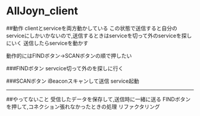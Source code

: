 # AllJoyn_client

##動作
clientとserviceを両方動かしている
この状態で送信すると自分のserviceにしかいかないので,送信するときはserviceを切って外のserviceを探しにいく
送信したらserviceを動かす

動作的にはFINDボタン→SCANボタンの順で押したい

###FINDボタン
servcice切って外のを探しに行く

###SCANボタン
iBeaconスキャンして送信
service起動

---

##やってないこと
受信したデータを保存して,送信時に一緒に送る
FINDボタンを押して,コネクション張れなかったときの処理
リファクタリング
